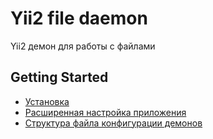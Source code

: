 Yii2 file daemon
================

Yii2 демон для работы с файлами


Getting Started
---------------

* [Установка](installation.md)
* [Расширенная настройка приложения](configuring-advanced.md)
 * [Структура файла конфигурации демонов](daemons.php.md)

